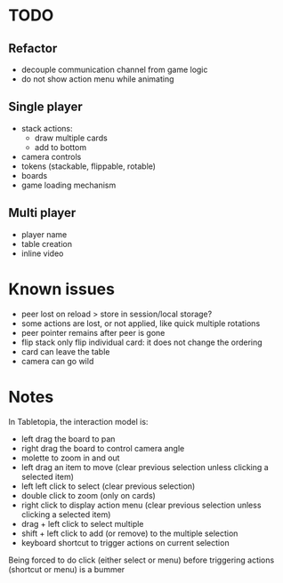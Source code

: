 # TODO

## Refactor

- decouple communication channel from game logic
- do not show action menu while animating

## Single player

- stack actions:
  - draw multiple cards
  - add to bottom
- camera controls
- tokens (stackable, flippable, rotable)
- boards
- game loading mechanism

## Multi player

- player name
- table creation
- inline video

# Known issues

- peer lost on reload > store in session/local storage?
- some actions are lost, or not applied, like quick multiple rotations
- peer pointer remains after peer is gone
- flip stack only flip individual card: it does not change the ordering
- card can leave the table
- camera can go wild

# Notes

In Tabletopia, the interaction model is:

- left drag the board to pan
- right drag the board to control camera angle
- molette to zoom in and out
- left drag an item to move (clear previous selection unless clicking a selected item)
- left left click to select (clear previous selection)
- double click to zoom (only on cards)
- right click to display action menu (clear previous selection unless clicking a selected item)
- drag + left click to select multiple
- shift + left click to add (or remove) to the multiple selection
- keyboard shortcut to trigger actions on current selection

Being forced to do click (either select or menu) before triggering actions (shortcut or menu) is a bummer

